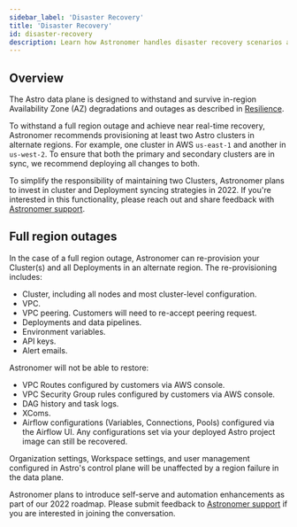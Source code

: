 ```yaml
---
sidebar_label: 'Disaster Recovery'
title: 'Disaster Recovery'
id: disaster-recovery
description: Learn how Astronomer handles disaster recovery scenarios and how to best prepare your environment.
---
```


## Overview

The Astro data plane is designed to withstand and survive in-region Availability Zone (AZ) degradations and outages as described in [Resilience](resilience.md).

To withstand a full region outage and achieve near real-time recovery, Astronomer recommends provisioning at least two Astro clusters in alternate regions. For example, one cluster in AWS `us-east-1` and another in `us-west-2`. To ensure that both the primary and secondary clusters are in sync, we recommend deploying all changes to both.

To simplify the responsibility of maintaining two Clusters, Astronomer plans to invest in cluster and Deployment syncing strategies in 2022. If you're interested in this functionality, please reach out and share feedback with [Astronomer support](https://support.astronomer.io/).

## Full region outages

In the case of a full region outage, Astronomer can re-provision your Cluster(s) and all Deployments in an alternate region. The re-provisioning includes:

- Cluster, including all nodes and most cluster-level configuration.
- VPC.
- VPC peering. Customers will need to re-accept peering request.
- Deployments and data pipelines.
- Environment variables.
- API keys.
- Alert emails.

Astronomer will not be able to restore:

- VPC Routes configured by customers via AWS console.
- VPC Security Group rules configured by customers via AWS console.
- DAG history and task logs.
- XComs.
- Airflow configurations (Variables, Connections, Pools) configured via the Airflow UI. Any configurations set via your deployed Astro project image can still be recovered.

Organization settings, Workspace settings, and user management configured in Astro's control plane will be unaffected by a region failure in the data plane.

Astronomer plans to introduce self-serve and automation enhancements as part of our 2022 roadmap. Please submit feedback to [Astronomer support](https://support.astronomer.io/) if you are interested in joining the conversation.
